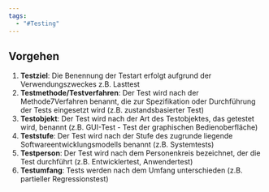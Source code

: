 ```yaml
---
tags:
  - "#Testing"
---
```

## Vorgehen 
1. **Testziel**: Die Benennung der Testart erfolgt aufgrund der Verwendungszweckes z.B. Lasttest
2. **Testmethode/Testverfahren**: Der Test wird nach der Methode7Verfahren benannt, die zur Spezifikation oder Durchführung der Tests eingesetzt wird (z.B. zustandsbasierter Test)
3. **Testobjekt**: Der Test wird nach der Art des Testobjektes, das getestet wird, benannt (z.B. GUI-Test - Test der graphischen Bedienoberfläche)
4. **Teststufe**: Der Test wird nach der Stufe des zugrunde liegende Softwareentwicklungsmodells benannt (z.B. Systemtests)
5. **Testperson**: Der Test wird nach dem Personenkreis bezeichnet, der die Test durchführt (z.B. Entwicklertest, Anwendertest)
6. **Testumfang**: Tests werden nach dem Umfang unterschieden (z.B. partieller Regressionstest)
